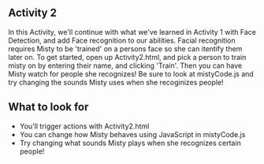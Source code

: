 ## Activity 2

In this Activity, we'll continue with what we've learned in Activity 1 with Face Detection, and add Face recognition to our abilities. Facial recognition requires Misty to be 'trained' on a persons face so she can itentify them later on. To get started, open up Activity2.html, and pick a person to train misty on by entering their name, and clicking 'Train'. Then you can have Misty watch for people she recognizes! Be sure to look at mistyCode.js and try changing the sounds Misty uses when she recoginizes people!

## What to look for
- You'll trigger actions with Activity2.html
- You can change how Misty behaves using JavaScript in mistyCode.js
- Try changing what sounds Misty plays when she recognizes certain people!

